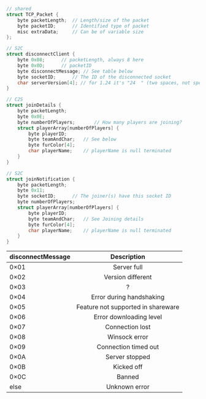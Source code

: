 ```c
// shared
struct TCP_Packet {
	byte packetLength;	// Length/size of the packet
	byte packetID;		// Identified type of packet
	misc extraData;		// Can be of variable size
};

// S2C
struct disconnectClient {
	byte 0x08;		// packetLength, always 8 here
	byte 0x0D;		// packetID
	byte disconnectMessage;	// See table below
	byte socketID;		// The ID of the disconnected socket
	char serverVersion[4]; // for 1.24 it's "24  " (two spaces, not special characters) ((0x32 0x31 0x20 0x20) for version)
}

// C2S
struct joinDetails {
	byte packetLength;
	byte 0x0E;
	byte numberOfPlayers;		// How many players are joining?
	struct playerArray[numberOfPlayers] {
		byte playerID;
		byte teamAndChar;	// See below
		byte furColor[4];
		char playerName;	// playerName is null terminated
	}
}

// S2C
struct joinNotification {
	byte packetLength;
	byte 0x11;
	byte socketID;		// The joiner(s) have this socket ID
	byte numberOfPlayers;
	struct playerArray[numberOfPlayers] {
		byte playerID;
		byte teamAndChar;	// See Joining details
		byte furColor[4];
		char playerName;	// playerName is null terminated
	}
}
```


| disconnectMessage |   Description  |
|-------------------|:--------------:|
| 0×01 |	Server full              |
| 0×02 |	Version different        |
| 0×03 |	?                        |
| 0×04 |	Error during handshaking |
| 0×05 |	Feature not supported in shareware                            |
| 0×06 |	Error downloading level  |
| 0×07 |	Connection lost          |
| 0×08 |	Winsock error            |
| 0×09 |	Connection timed out     |
| 0×0A |	Server stopped           |
| 0×0B |	Kicked off               |
| 0×0C |	Banned                   |
| else |	Unknown error            |
